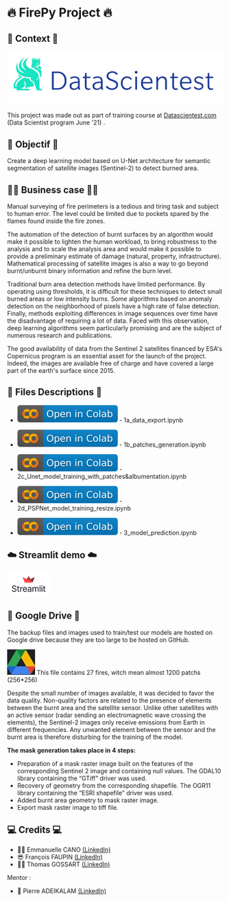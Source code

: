 # :fire: FirePy Project :fire:

## :mage: Context :mage:
![Datascientest_logo](https://github.com/DataScientest-Studio/firepy/blob/main/resources/image6.png)

This project was made out as part of training course at  [Datascientest.com](https://datascientest.com/) (Data Scientist program June '21) .

## :dart: Objectif :dart:
Create a deep learning model based on U-Net architecture for semantic segmentation of satellite images (Sentinel-2) to detect burned area.

## :office_worker: Business case :office_worker:
Manual surveying of fire perimeters is a tedious and tiring task and subject to human error. The level could be limited due to pockets spared by the flames found inside the fire zones.

The automation of the detection of burnt surfaces by an algorithm would make it possible to lighten the human workload, to bring robustness to the analysis and to scale the analysis area and would make it possible to provide a preliminary estimate of damage (natural, property, infrastructure). Mathematical processing of satellite images is also a way to go beyond burnt/unburnt binary information and refine the burn level.

Traditional burn area detection methods have limited performance. By operating using thresholds, it is difficult for these techniques to detect small burned areas or low intensity burns. Some algorithms based on anomaly detection on the neighborhood of pixels have a high rate of false detection. Finally, methods exploiting differences in image sequences over time have the disadvantage of requiring a lot of data. Faced with this observation, deep learning algorithms seem particularly promising and are the subject of numerous research and publications.

The good availability of data from the Sentinel 2 satellites financed by ESA's Copernicus program is an essential asset for the launch of the project. Indeed, the images are available free of charge and have covered a large part of the earth's surface since 2015.


## :bookmark_tabs: Files Descriptions :bookmark_tabs:
- [![Image1](https://github.com/DataScientest-Studio/firepy/blob/main/resources/colab.svg)](https://colab.research.google.com/github/icecore013/image-segmentation-keras/blob/master/1a_data_export.ipynb "1a_data_export") -	1a_data_export.ipynb 

- [![Image2](https://github.com/DataScientest-Studio/firepy/blob/main/resources/colab.svg)](https://colab.research.google.com/github/icecore013/image-segmentation-keras/blob/master/1b_patches_generation.ipynb "1b_patches_generation") -	1b_patches_generation.ipynb

- [![Image3](https://github.com/DataScientest-Studio/firepy/blob/main/resources/colab.svg)](https://colab.research.google.com/github/icecore013/image-segmentation-keras/blob/master/2c_model_training_with_patches%26albumentation.ipynb "2c_Unet_model_training_with_patches&albumentation") -	2c_Unet_model_training_with_patches&albumentation.ipynb 

- [![Image4](https://github.com/DataScientest-Studio/firepy/blob/main/resources/colab.svg)](https://colab.research.google.com/github/icecore013/image-segmentation-keras/blob/master/PSPNet_unaugmented.ipynb "2d_PSPNet_model_training_resize") -	2d_PSPNet_model_training_resize.ipynb 

- [![Image5](https://github.com/DataScientest-Studio/firepy/blob/main/resources/colab.svg)](https://colab.research.google.com/github/icecore013/image-segmentation-keras/blob/master/3_model_prediction.ipynb "3_model_prediction") -	3_model_prediction.ipynb 


## :cloud: Streamlit demo :cloud:

[![Image](https://github.com/DataScientest-Studio/firepy/blob/main/resources/streamlit-logo-primary-colormark-darktext.png)](https://share.streamlit.io/icecore013/firepy/main/streamlit/index.py "FirePy demo")

## :floppy_disk: Google Drive :floppy_disk:
The backup files and images used to train/test our models are hosted on Google drive because they are too large to be hosted on GitHub.

[![Image](https://github.com/DataScientest-Studio/firepy/blob/main/resources/302-3020172_compress-files-png-winrar-icon-transparent-png.jpg)](https://google.fr "Download all data files") This file contains 27 fires, witch mean almost 1200 patchs (256*256) 


Despite the small number of images available, it was decided to favor the data quality.
Non-quality factors are related to the presence of elements between the burnt area and the satellite sensor.
Unlike other satellites with an active sensor (radar sending an electromagnetic wave crossing the elements), the Sentinel-2 images only receive emissions from Earth in different frequencies.
Any unwanted element between the sensor and the burnt area is therefore disturbing for the training of the model.

**The mask generation takes place in 4 steps:** 

- Preparation of a mask raster image built on the features of the corresponding Sentinel 2 image and containing null values. The GDAL10 library containing the “GTiff” driver was used.
- Recovery of geometry from the corresponding shapefile. The OGR11 library containing the “ESRI shapefile” driver was used.
- Added burnt area geometry to mask raster image.
- Export mask raster image to tiff file.

## :computer: Credits :computer:

*	:fairy_woman: Emmanuelle CANO [(LinkedIn)](https://www.linkedin.com/in/emmanuelle-cano-4b845940/)
*	:sunglasses: François FAUPIN [(LinkedIn)](https://www.linkedin.com/in/francois-faupin/)
*	:zombie_man: Thomas GOSSART [(LinkedIn)](https://www.linkedin.com/in/gossartt/)

Mentor :
*	:genie: Pierre ADEIKALAM [(LinkedIn)](https://www.linkedin.com/in/data-jesus/)





